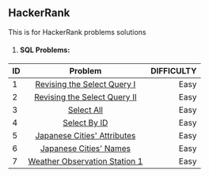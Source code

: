 ## HackerRank
This is for HackerRank problems solutions

1. #### SQL Problems:

| ID     | Problem                                                                                              | DIFFICULTY  |
| -------|:----------------------------------------------------------------------------------------------------:| -----------:|
| 1      | [Revising the Select Query I](https://www.hackerrank.com/challenges/revising-the-select-query)       | Easy        |
| 2      | [Revising the Select Query II](https://www.hackerrank.com/challenges/revising-the-select-query-2)    | Easy        |
| 3      | [Select All](https://www.hackerrank.com/challenges/select-all-sql)                                   | Easy        |
| 4      | [Select By ID](https://www.hackerrank.com/challenges/select-by-id)                                   | Easy        |
| 5      | [Japanese Cities' Attributes](https://www.hackerrank.com/challenges/japanese-cities-attributes)      | Easy        |
| 6      | [Japanese Cities' Names](https://www.hackerrank.com/challenges/japanese-cities-name)                 | Easy        |
| 7      | [Weather Observation Station 1](https://www.hackerrank.com/challenges/weather-observation-station-1) | Easy        |
